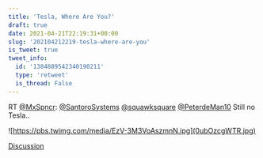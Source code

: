```yaml
---
title: 'Tesla, Where Are You?'
draft: true
date: 2021-04-21T22:19:31+00:00
slug: '202104212219-tesla-where-are-you'
is_tweet: true
tweet_info:
  id: '1384889542340190211'
  type: 'retweet'
  is_thread: False
---
```




RT [@MxSpncr](https://x.com/MxSpncr): [@SantoroSystems](https://x.com/SantoroSystems) [@squawksquare](https://x.com/squawksquare) [@PeterdeMan10](https://x.com/PeterdeMan10) Still no Tesla.. 

![https://pbs.twimg.com/media/EzV-3M3VoAszmnN.jpg](0ubOzcgWTR.jpg)

[Discussion](https://x.com/sytelus/status/1384889542340190211)
